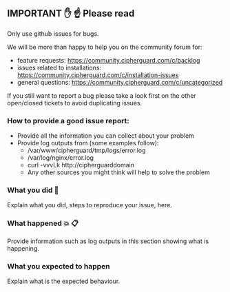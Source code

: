 ## IMPORTANT :hand: :point_up: Please read

Only use github issues for bugs.

We will be more than happy to help you on the community forum for:
- feature requests: https://community.cipherguard.com/c/backlog
- issues related to installations: https://community.cipherguard.com/c/installation-issues
- general questions: https://community.cipherguard.com/c/uncategorized

If you still want to report a bug please take a look first on the other open/closed tickets to avoid duplicating issues.

### How to provide a good issue report:
- Provide all the information you can collect about your problem
- Provide log outputs from (some examples follow):
  - /var/www/cipherguard/tmp/logs/error.log
  - /var/log/nginx/error.log
  - curl -vvvLk http://cipherguarddomain
  - Any other sources you might think will help to solve the problem

### What you did :memo:
Explain what you did, steps to reproduce your issue, here.

### What happened :collision: :clipboard:
Provide information such as log outputs in this section showing what is
happening.

### What you expected to happen
Explain what is the expected behaviour.
